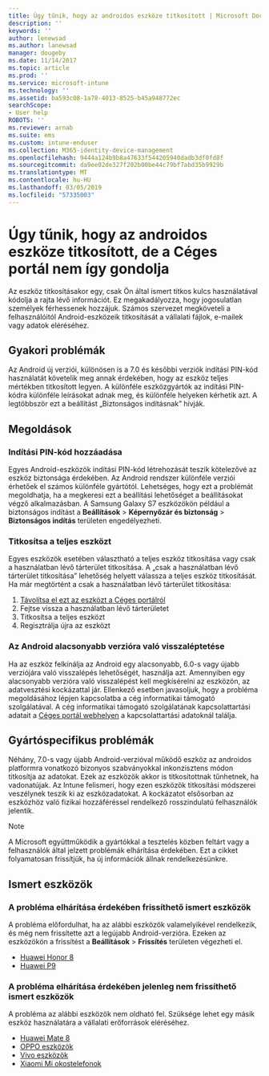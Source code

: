 ```yaml
---
title: Úgy tűnik, hogy az androidos eszköze titkosított | Microsoft Docs
description: ''
keywords: ''
author: lenewsad
ms.author: lanewsad
manager: dougeby
ms.date: 11/14/2017
ms.topic: article
ms.prod: ''
ms.service: microsoft-intune
ms.technology: ''
ms.assetid: ba593c08-1a78-4013-8525-b45a948772ec
searchScope:
- User help
ROBOTS: ''
ms.reviewer: arnab
ms.suite: ems
ms.custom: intune-enduser
ms.collection: M365-identity-device-management
ms.openlocfilehash: 9444a124b9b8a47633f544205940dadb3df0fd8f
ms.sourcegitcommit: da9ee02de327f202b00be44c79bf7abd35b9929b
ms.translationtype: MT
ms.contentlocale: hu-HU
ms.lasthandoff: 03/05/2019
ms.locfileid: "57335003"
---
```

# <a name="your-android-device-seems-to-be-encrypted-but-company-portal-says-otherwise"></a>Úgy tűnik, hogy az androidos eszköze titkosított, de a Céges portál nem így gondolja

Az eszköz titkosításakor egy, csak Ön által ismert titkos kulcs használatával kódolja a rajta lévő információt. Ez megakadályozza, hogy jogosulatlan személyek férhessenek hozzájuk. Számos szervezet megköveteli a felhasználóitól Android-eszközeik titkosítását a vállalati fájlok, e-mailek vagy adatok eléréséhez.

## <a name="common-issues"></a>Gyakori problémák

Az Android új verziói, különösen is a 7.0 és későbbi verziók indítási PIN-kód használatát követelik meg annak érdekében, hogy az eszköz teljes mértékben titkosított legyen. A különféle eszközgyártók az indítási PIN-kódra különféle leírásokat adnak meg, és különféle helyeken kérhetik azt. A legtöbbször ezt a beállítást „Biztonságos indításnak” hívják. 

## <a name="solutions"></a>Megoldások

### <a name="add-a-startup-pin"></a>Indítási PIN-kód hozzáadása

Egyes Android-eszközök indítási PIN-kód létrehozását teszik kötelezővé az eszköz biztonsága érdekében. Az Android rendszer különféle verziói érhetőek el számos különféle gyártótól. Lehetséges, hogy ezt a problémát megoldhatja, ha a megkeresi ezt a beállítási lehetőséget a beállításokat végző alkalmazásban. A Samsung Galaxy S7 eszközökön például a biztonságos indítást a **Beállítások** > **Képernyőzár és biztonság** > **Biztonságos indítás** területen engedélyezheti.  

### <a name="encrypt-the-entire-device"></a>Titkosítsa a teljes eszközt

Egyes eszközök esetében választható a teljes eszköz titkosítása vagy csak a használatban lévő tárterület titkosítása. A „csak a használatban lévő tárterület titkosítása” lehetőség helyett válassza a teljes eszköz titkosítását. Ha már megtörtént a csak a használatban lévő tárterület titkosítása:

1. [Távolítsa el ezt az eszközt a Céges portálról](unenroll-your-device-from-intune-android.md)
2. Fejtse vissza a használatban lévő tárterületet
3. Titkosítsa a teljes eszközt
4. Regisztrálja újra az eszközt

### <a name="downgrade-your-version-of-android"></a>Az Android alacsonyabb verzióra való visszaléptetése

Ha az eszköz felkínálja az Android egy alacsonyabb, 6.0-s vagy újabb verziójára való visszalépés lehetőségét, használja azt. Amennyiben egy alacsonyabb verzióra való visszalépést kell megkísérelni az eszközön, az adatvesztési kockázattal jár. Ellenkező esetben javasoljuk, hogy a probléma megoldásához lépjen kapcsolatba a cég informatikai támogató szolgálatával. A cég informatikai támogató szolgálatának kapcsolattartási adatait a [Céges portál webhelyen](https://go.microsoft.com/fwlink/?linkid=2010980) a kapcsolattartási adatoknál találja.

## <a name="specific-manufacturer-issues"></a>Gyártóspecifikus problémák

Néhány, 7.0-s vagy újabb Android-verzióval működő eszköz az androidos platformra vonatkozó bizonyos szabványokkal inkonzisztens módon titkosítja az adatokat. Ezek az eszközök akkor is titkosítottnak tűnhetnek, ha vadonatújak. Az Intune felismeri, hogy ezen eszközök titkosítási módszerei veszélynek teszik ki az eszközadatokat. A kockázatot elsősorban az eszközhöz való fizikai hozzáféréssel rendelkező rosszindulatú felhasználók jelentik.

> [!Note]
> A Microsoft együttműködik a gyártókkal a tesztelés közben feltárt vagy a felhasználók által jelzett problémák elhárítása érdekében. Ezt a cikket folyamatosan frissítjük, ha új információk állnak rendelkezésünkre. 

## <a name="known-devices"></a>Ismert eszközök

### <a name="known-devices-that-can-be-updated-to-fix-this-issue"></a>A probléma elhárítása érdekében frissíthető ismert eszközök

A probléma előfordulhat, ha az alábbi eszközök valamelyikével rendelkezik, és még nem frissítette azt a legújabb Android-verzióra. Ezeken az eszközökön a frissítést a **Beállítások** > **Frissítés** területen végezheti el. 

- [Huawei Honor 8](https://consumer.huawei.com/us/support/phones/honor-8/)
- [Huawei P9](https://consumer.huawei.com/en/phones/p9/)

### <a name="known-devices-that-currently-cannot-be-updated-to-fix-this-issue"></a>A probléma elhárítása érdekében jelenleg nem frissíthető ismert eszközök

A probléma az alábbi eszközök nem oldható fel. Szüksége lehet egy másik eszköz használatára a vállalati erőforrások eléréséhez. 

- [Huawei Mate 8](https://consumer.huawei.com/en/mobile-phones/mate8/index.htm)
- [OPPO eszközök](https://www.oppo.com/en/smartphones)
- [Vivo eszközök](https://www.vivo.co.in)
- [Xiaomi Mi okostelefonok](https://xiaomi-mi.com/mi-smartphones/)
